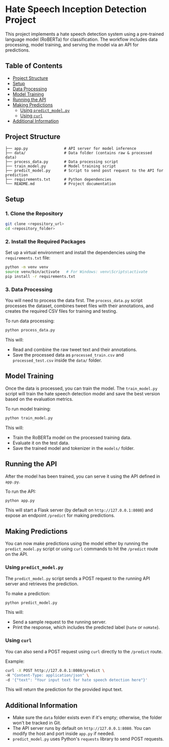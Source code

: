 # Hate Speech Inception Detection Project

This project implements a hate speech detection system using a pre-trained language model (RoBERTa) for classification. The workflow includes data processing, model training, and serving the model via an API for predictions.

## Table of Contents
- [Project Structure](#project-structure)
- [Setup](#setup)
- [Data Processing](#data-processing)
- [Model Training](#model-training)
- [Running the API](#running-the-api)
- [Making Predictions](#making-predictions)
  - [Using `predict_model.py`](#using-predict_modelpy)
  - [Using `curl`](#using-curl)
- [Additional Information](#additional-information)

## Project Structure

```
├── app.py                # API server for model inference
├── data/                 # Data folder (contains raw & processed data)
├── process_data.py       # Data processing script
├── train_model.py        # Model training script
├── predict_model.py      # Script to send post request to the API for prediction
├── requirements.txt      # Python dependencies
└── README.md             # Project documentation
```

## Setup

### 1. Clone the Repository
```bash
git clone <repository_url>
cd <repository_folder>
```

### 2. Install the Required Packages
Set up a virtual environment and install the dependencies using the `requirements.txt` file:
```bash
python -m venv venv
source venv/bin/activate   # For Windows: venv\Scripts\activate
pip install -r requirements.txt
```

### 3. Data Processing

You will need to process the data first. The `process_data.py` script processes the dataset, combines tweet files with their annotations, and creates the required CSV files for training and testing.

To run data processing:

```bash
python process_data.py
```

This will:
- Read and combine the raw tweet text and their annotations.
- Save the processed data as `processed_train.csv` and `processed_test.csv` inside the `data/` folder.

## Model Training

Once the data is processed, you can train the model. The `train_model.py` script will train the hate speech detection model and save the best version based on the evaluation metrics.

To run model training:

```bash
python train_model.py
```

This will:
- Train the RoBERTa model on the processed training data.
- Evaluate it on the test data.
- Save the trained model and tokenizer in the `models/` folder.

## Running the API

After the model has been trained, you can serve it using the API defined in `app.py`.

To run the API:

```bash
python app.py
```

This will start a Flask server (by default on `http://127.0.0.1:8080`) and expose an endpoint `/predict` for making predictions.

## Making Predictions

You can now make predictions using the model either by running the `predict_model.py` script or using `curl` commands to hit the `/predict` route on the API.

### Using `predict_model.py`

The `predict_model.py` script sends a POST request to the running API server and retrieves the prediction.

To make a prediction:

```bash
python predict_model.py
```

This will:
- Send a sample request to the running server.
- Print the response, which includes the predicted label (`hate` or `noHate`).

### Using `curl`

You can also send a POST request using `curl` directly to the `/predict` route.

Example:

```bash
curl -X POST http://127.0.0.1:8080/predict \
-H "Content-Type: application/json" \
-d '{"text": "Your input text for hate speech detection here"}'
```

This will return the prediction for the provided input text.

## Additional Information

- Make sure the `data` folder exists even if it's empty; otherwise, the folder won't be tracked in Git.
- The API server runs by default on `http://127.0.0.1:8080`. You can modify the host and port inside `app.py` if needed.
- `predict_model.py` uses Python's `requests` library to send POST requests.
